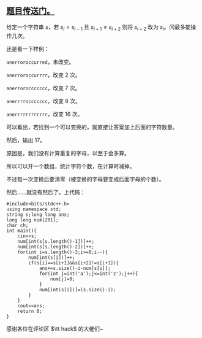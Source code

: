 ## [题目传送门。](https://www.luogu.com.cn/problem/AT_arc113_c)

给定一个字符串 $s$，若 $s_i=s_{i-1}$ 且 $s_{i+1}\neq s_{i+2}$ 则将 $s_{i+2}$ 改为 $s_i$。问最多能操作几次。

还是看一下样例：

```anerroroccurred```，未改变。

```anerroroccurrrr```，改变 $2$ 次。

```anerroroccccccc```，改变 $7$ 次。

```anerrrroccccccc```，改变 $8$ 次。

```anerrrrrrrrrrrr```，改变 $16$ 次。

可以看出，若找到一个可以变换的，就直接让答案加上后面的字符数量。

然后，输出 $17$。

原因是，我们没有计算重复的字母，以至于会多算。

所以可以开一个数组，统计字符个数，在计算时减掉。

不过每一次变换后要清零（被变换的字母要变成后面字母的个数）。

然后……就没有然后了，上代码：

```
#include<bits/stdc++.h>
using namespace std;
string s;long long ans;
long long num[201];
char ch;
int main(){
	cin>>s;
	num[int(s[s.length()-1])]++;
	num[int(s[s.length()-2])]++;
	for(int i=s.length()-3;i>=0;i--){
		num[int(s[i])]++;
		if(s[i]==s[i+1]&&s[i+2]!=s[i+1]){
			ans+=s.size()-i-num[s[i]];
			for(int j=int('a');j<=int('z');j++){
				num[j]=0;
			}
			num[int(s[i])]=(s.size()-i);
		}
	}
	cout<<ans;
	return 0;
}

```

感谢各位在评论区 $\tt hack$ 的大佬们~